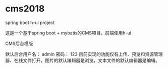 # cms2018
spring boot h-ui project

这是一个基于spring boot + mybatis的CMS项目，前端使用h-ui

CMS后台模版

默认后台用户名： admin 密码： 123
目前实现的功能仅有上传、预览和资源管理器、在线文件打开，图片的默认编辑器是浏览，文本文件的默认编辑器是编辑。
